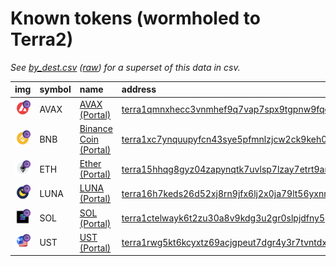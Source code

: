 
Known tokens (wormholed to Terra2)
===================================
_See [by_dest.csv](by_dest.csv) ([raw](https://raw.githubusercontent.com/xlabs/portal-bridge-ui/main/apps/token-list/content/by_dest.csv)) for a superset of this data in csv._

  
| img                                                                                                       | symbol   | name                                                                | address                                                                                                                                                               |   decimals | origin    | sourceAddress                                                                                                         |   sourceDecimals | symbol   |
|:----------------------------------------------------------------------------------------------------------|:---------|:--------------------------------------------------------------------|:----------------------------------------------------------------------------------------------------------------------------------------------------------------------|-----------:|:----------|:----------------------------------------------------------------------------------------------------------------------|-----------------:|:-----------------|
| ![AVAX](https://raw.githubusercontent.com/xlabs/portal-bridge-ui/main/apps/token-list/assets/AVAX_wh.png) | AVAX     | [AVAX (Portal)](http://coingecko.com/en/coins/avalanche)            | [terra1qmnxhecc3vnmhef9q7vap7spx9tgpnw9fqe8ljqfwrlz7rur9y5qu2dlp6](https://finder.terra.money/token/terra1qmnxhecc3vnmhef9q7vap7spx9tgpnw9fqe8ljqfwrlz7rur9y5qu2dlp6) |          8 | avalanche | [0xb31f66aa3c1e785363f0875a1b74e27b85fd66c7](https://snowtrace.io/address/0xb31f66aa3c1e785363f0875a1b74e27b85fd66c7) |               18 | AVAX             |
| ![BNB](https://raw.githubusercontent.com/xlabs/portal-bridge-ui/main/apps/token-list/assets/BNB_wh.png)   | BNB      | [Binance Coin (Portal)](http://coingecko.com/en/coins/binance-coin) | [terra1xc7ynquupyfcn43sye5pfmnlzjcw2ck9keh0l2w2a4rhjnkp64uq4pr388](https://finder.terra.money/token/terra1xc7ynquupyfcn43sye5pfmnlzjcw2ck9keh0l2w2a4rhjnkp64uq4pr388) |          8 | bsc       | [0xbb4CdB9CBd36B01bD1cBaEBF2De08d9173bc095c](https://bscscan.com/address/0xbb4CdB9CBd36B01bD1cBaEBF2De08d9173bc095c)  |               18 | BNB              |
| ![ETH](https://raw.githubusercontent.com/xlabs/portal-bridge-ui/main/apps/token-list/assets/ETH_wh.png)   | ETH      | [Ether (Portal)](http://coingecko.com/en/coins/ether)               | [terra15hhqg8gyz04zapynqtk7uvlsp7lzay7etrt9ann0276v94yae63sxygeat](https://finder.terra.money/token/terra15hhqg8gyz04zapynqtk7uvlsp7lzay7etrt9ann0276v94yae63sxygeat) |          8 | ethereum  | [0xc02aaa39b223fe8d0a0e5c4f27ead9083c756cc2](https://etherscan.io/address/0xc02aaa39b223fe8d0a0e5c4f27ead9083c756cc2) |               18 | ETH              |
| ![LUNA](https://raw.githubusercontent.com/xlabs/portal-bridge-ui/main/apps/token-list/assets/LUNA_wh.png) | LUNA     | [LUNA (Portal)](http://coingecko.com/en/coins/terra-luna)           | [terra16h7keds26d52xj8rn9jfx6lj2x0ja79lt56yxnmlm4xsttf5mu5smq5f78](https://finder.terra.money/token/terra16h7keds26d52xj8rn9jfx6lj2x0ja79lt56yxnmlm4xsttf5mu5smq5f78) |          6 | terra     | [uluna](https://finder.terra.money/columbus-5/address/uluna)                                                          |                6 | LUNA             |
| ![SOL](https://raw.githubusercontent.com/xlabs/portal-bridge-ui/main/apps/token-list/assets/SOL_wh.png)   | SOL      | [SOL (Portal)](http://coingecko.com/en/coins/solana)                | [terra1ctelwayk6t2zu30a8v9kdg3u2gr0slpjdfny5pjp7m3tuquk32ysugyjdg](https://finder.terra.money/token/terra1ctelwayk6t2zu30a8v9kdg3u2gr0slpjdfny5pjp7m3tuquk32ysugyjdg) |          8 | solana    | [So11111111111111111111111111111111111111112](https://solscan.io/address/So11111111111111111111111111111111111111112) |                9 | SOL              |
| ![UST](https://raw.githubusercontent.com/xlabs/portal-bridge-ui/main/apps/token-list/assets/UST_wh.png)   | UST      | [UST (Portal)](http://coingecko.com/en/coins/terra-usd)             | [terra1rwg5kt6kcyxtz69acjgpeut7dgr4y3r7tvntdxqt03dvpqktrfxq4jrvpq](https://finder.terra.money/token/terra1rwg5kt6kcyxtz69acjgpeut7dgr4y3r7tvntdxqt03dvpqktrfxq4jrvpq) |          6 | terra     | [uusd](https://finder.terra.money/columbus-5/address/uusd)                                                            |                6 | UST              |